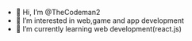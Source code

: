 - 👋 Hi, I’m @TheCodeman2
- 👀 I’m interested in web,game and app development
- 🌱 I’m currently learning web development(react.js)

<!---
TheCodeman2/TheCodeman2 is a ✨ special ✨ repository because its `README.md` (this file) appears on your GitHub profile.
You can click the Preview link to take a look at your changes.
--->
